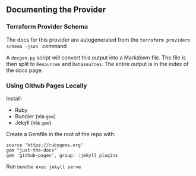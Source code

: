 ## Documenting the Provider

### Terraform Provider Schema

The docs for this provider are autogenerated from the 
`terraform providers schema -json ` command

A `docgen.py` script will convert this output into a Markdown file. The file is then split to 
`Resources` and `Datasources`. The entire output is in the index of the docs page.

### Using Github Pages Locally

Install:
* Ruby
* Bundler (via `gem`)
* Jekyll (via `gem`)

Create a Gemfile in the root of the repo with:

```
source 'https://rubygems.org'
gem "just-the-docs"
gem 'github-pages', group: :jekyll_plugins
```

Run `bundle exec jekyll serve`

